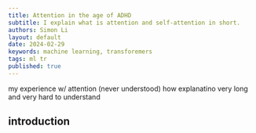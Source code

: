 ```yaml
---
title: Attention in the age of ADHD
subtitle: I explain what is attention and self-attention in short.
authors: Simon Li
layout: default
date: 2024-02-29
keywords: machine learning, transforemers
tags: ml tr
published: true
---
```


my experience w/ attention (never understood)
how explanatino very long and very hard to understand

## introduction
